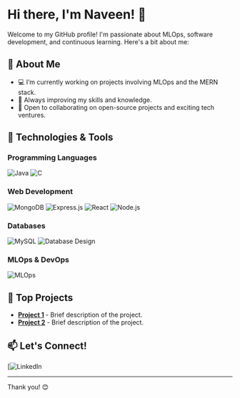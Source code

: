 # Hi there, I'm Naveen! 👋

Welcome to my GitHub profile! I'm passionate about MLOps, software development, and continuous learning. Here's a bit about me:

## 🚀 About Me

- 💻 I’m currently working on projects involving MLOps and the MERN stack.
- 🌱 Always improving my skills and knowledge.
- 🤝 Open to collaborating on open-source projects and exciting tech ventures.

## 🔧 Technologies & Tools

### Programming Languages
![Java](https://img.shields.io/badge/-Java-333?style=flat&logo=java)
![C](https://img.shields.io/badge/-C-333?style=flat&logo=c)

### Web Development
![MongoDB](https://img.shields.io/badge/-MongoDB-333?style=flat&logo=mongodb)
![Express.js](https://img.shields.io/badge/-Express.js-333?style=flat&logo=express)
![React](https://img.shields.io/badge/-React-333?style=flat&logo=react)
![Node.js](https://img.shields.io/badge/-Node.js-333?style=flat&logo=node.js)

### Databases
![MySQL](https://img.shields.io/badge/-MySQL-333?style=flat&logo=mysql)
![Database Design](https://img.shields.io/badge/-Database%20Design-333?style=flat)

### MLOps & DevOps
![MLOps](https://img.shields.io/badge/-MLOps-333?style=flat)



## 📌 Top Projects

- [**Project 1**](https://github.com/your-username/project1) - Brief description of the project.
- [**Project 2**](https://github.com/your-username/project2) - Brief description of the project.

## 📫 Let's Connect!

[![LinkedIn](https://www.linkedin.com/in/naveen-s-62014b277?utm_source=share&utm_campaign=share_via&utm_content=profile&utm_medium=android_app)

---

Thank you! 😊
